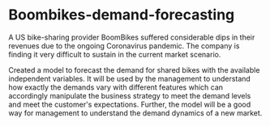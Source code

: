 # Boombikes-demand-forecasting
A US bike-sharing provider BoomBikes suffered considerable dips in their revenues due to the ongoing Coronavirus pandemic. The company is finding it very difficult to sustain in the current market scenario. 

Created a model to forecast the  demand for shared bikes with the available independent variables. It will be used by the management to understand how exactly the demands vary with different features which can accordingly manipulate the business strategy to meet the demand levels and meet the customer's expectations. Further, the model will be a good way for management to understand the demand dynamics of a new market. 
